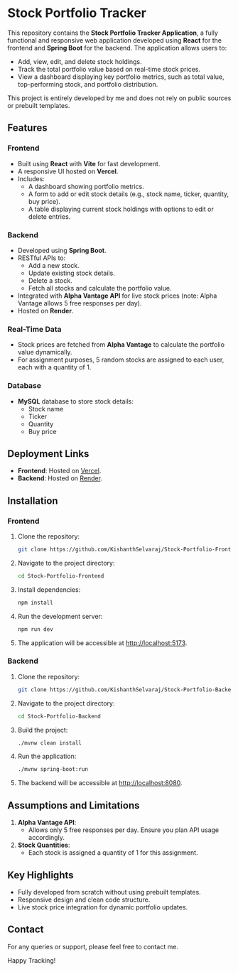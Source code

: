 
# Stock Portfolio Tracker

This repository contains the **Stock Portfolio Tracker Application**, a fully functional and responsive web application developed using **React** for the frontend and **Spring Boot** for the backend. The application allows users to:

- Add, view, edit, and delete stock holdings.  
- Track the total portfolio value based on real-time stock prices.  
- View a dashboard displaying key portfolio metrics, such as total value, top-performing stock, and portfolio distribution.  

This project is entirely developed by me and does not rely on public sources or prebuilt templates.


## Features

### **Frontend**
- Built using **React** with **Vite** for fast development.  
- A responsive UI hosted on **Vercel**.  
- Includes:
  - A dashboard showing portfolio metrics.  
  - A form to add or edit stock details (e.g., stock name, ticker, quantity, buy price).  
  - A table displaying current stock holdings with options to edit or delete entries.  



### **Backend**
- Developed using **Spring Boot**.  
- RESTful APIs to:
  - Add a new stock.  
  - Update existing stock details.  
  - Delete a stock.  
  - Fetch all stocks and calculate the portfolio value.  
- Integrated with **Alpha Vantage API** for live stock prices (note: Alpha Vantage allows 5 free responses per day).  
- Hosted on **Render**.  



### **Real-Time Data**
- Stock prices are fetched from **Alpha Vantage** to calculate the portfolio value dynamically.  
- For assignment purposes, 5 random stocks are assigned to each user, each with a quantity of 1.  



### **Database**
- **MySQL** database to store stock details:
  - Stock name  
  - Ticker  
  - Quantity  
  - Buy price  



## Deployment Links
- **Frontend**: Hosted on [Vercel](https://stock-portfolio-frontend-sigma.vercel.app/dashboard).  
- **Backend**: Hosted on [Render](https://stock-portfolio-backend-ub88.onrender.com).  



## Installation

### **Frontend**
1. Clone the repository:  
   ```bash
   git clone https://github.com/KishanthSelvaraj/Stock-Portfolio-Frontend.git
   ```
2. Navigate to the project directory:  
   ```bash
   cd Stock-Portfolio-Frontend
   ```
3. Install dependencies:  
   ```bash
   npm install
   ```
4. Run the development server:  
   ```bash
   npm run dev
   ```
5. The application will be accessible at [http://localhost:5173](http://localhost:5173).  



### **Backend**
1. Clone the repository:  
   ```bash
   git clone https://github.com/KishanthSelvaraj/Stock-Portfolio-Backend.git
   ```
2. Navigate to the project directory:  
   ```bash
   cd Stock-Portfolio-Backend
   ```
3. Build the project:  
   ```bash
   ./mvnw clean install
   ```
4. Run the application:  
   ```bash
   ./mvnw spring-boot:run
   ```
5. The backend will be accessible at [http://localhost:8080](http://localhost:8080).  



## Assumptions and Limitations
1. **Alpha Vantage API**:  
   - Allows only 5 free responses per day. Ensure you plan API usage accordingly.  
2. **Stock Quantities**:  
   - Each stock is assigned a quantity of 1 for this assignment.  



## Key Highlights
- Fully developed from scratch without using prebuilt templates.  
- Responsive design and clean code structure.  
- Live stock price integration for dynamic portfolio updates.  



## Contact
For any queries or support, please feel free to contact me.  

Happy Tracking!  

 


